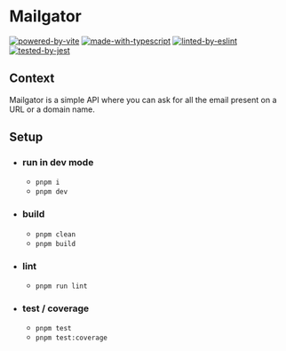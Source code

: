 # Mailgator

[![powered-by-vite](https://img.shields.io/badge/Vite-B73BFE?style=for-the-badge&logo=vite&logoColor=FFD62E)](https://vitejs.dev) [![made-with-typescript](https://img.shields.io/badge/TypeScript-007ACC?style=for-the-badge&logo=typescript&logoColor=white)](https://www.typescriptlang.org) [![linted-by-eslint](https://img.shields.io/badge/eslint-3A33D1?style=for-the-badge&logo=eslint&logoColor=white)](https://eslint.org) [![tested-by-jest](https://img.shields.io/badge/-jest-%23C21325?style=for-the-badge&logo=jest&logoColor=white)](https://jestjs.io)

## Context

Mailgator is a simple API where you can ask for all the email present on a URL or a domain name.

## Setup

- ### run in dev mode

  - `pnpm i`
  - `pnpm dev`

- ### build

  - `pnpm clean`
  - `pnpm build`

- ### lint

  - `pnpm run lint`

- ### test / coverage

  - `pnpm test`
  - `pnpm test:coverage`
